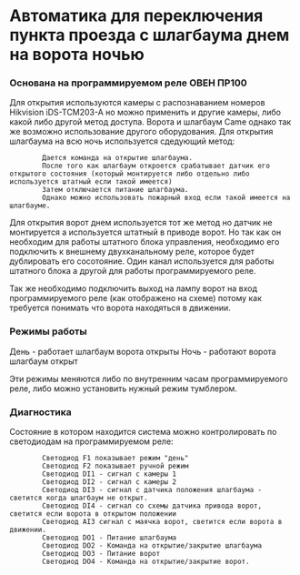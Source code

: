 # Автоматика для переключения пункта проезда с шлагбаума днем на ворота ночью
### Основана на программируемом реле ОВЕН ПР100
Для открытия используются камеры с распознаванием номеров Hikvision iDS-TCM203-A но можно применить и другие камеры, либо какой либо другой метод доступа.
Ворота и шлагбаум Came однако так же возможно использование другого оборудования.
Для открытия шлагбаума на всю ночь используется сдедующий метод:

			Дается команда на открытие шлагбаума.
			После того как шлагбаум откроется срабатывает датчик его открытого состояния (который монтируется либо отдельно либо используется штатный если такой имеется)
			Затем отключается питание шлагбаума.
			Однако можно использовать пожарный вход если такой имеется на шлагбауме.
			
Для открытия ворот днем используется тот же метод но датчик не монтируется а используется штатный в приводе ворот.
Но так как он необходим для работы штатного блока управления, необходимо его подключить к внешнему двухканальному реле, которое будет дублировать его сосотояние.
Один канал используется для работы штатного блока а другой для работы программируемого реле.

Так же необходимо подключить выход на лампу ворот на вход программируемого реле (как отображено на схеме) потому как требуется понимать что ворота находяться в движении.

### Режимы работы
День - работает шлагбаум ворота открыты
Ночь - работают ворота шлагбаум открыт

Эти режимы меняются либо по внутренним часам программируемого реле, либо можно установить нужный режим тумблером.

### Диагностика
Состояние в котором находится система можно контролировать по светодиодам на программируемом реле:

			Светодиод F1 показывает режим "день"
			Светодиод F2 показывает ручной режим
			Светодиод DI1 - сигнал с камеры 1
			Светодиод DI2 - сигнал с камеры 2
			Светодиод DI3 - сигнал с датчика положения шлагбаума - светится когда шлагбаум не открыт.
			Светодиод DI4 - сигнал со схемы датчика привода ворот, светится если ворота в открытом положении
			Светодиод AI3 сигнал с маячка ворот, светится если ворота в движении.
			Светодиод DO1 - Питание шлагбаума
			Светодиод DO2 - Команда на открытие/закрытие шлагбаума
			Светодиод DO3 - Питание ворот
			Светодиод DO4 - Команда на открытие/закрытие ворот.
			